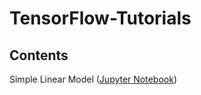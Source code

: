 # TensorFlow-Tutorials

## Contents

Simple Linear Model ([Jupyter Notebook](https://github.com/Hvass-Labs/TensorFlow-Tutorials/blob/master/01_Simple_Linear_Model.ipynb))

